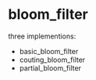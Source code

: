 # bloom_filter

three implementions:
* basic_bloom_filter
* couting_bloom_filter
* partial_bloom_filter
